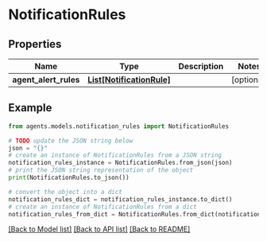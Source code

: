 # NotificationRules


## Properties

Name | Type | Description | Notes
------------ | ------------- | ------------- | -------------
**agent_alert_rules** | [**List[NotificationRule]**](NotificationRule.md) |  | [optional] 

## Example

```python
from agents.models.notification_rules import NotificationRules

# TODO update the JSON string below
json = "{}"
# create an instance of NotificationRules from a JSON string
notification_rules_instance = NotificationRules.from_json(json)
# print the JSON string representation of the object
print(NotificationRules.to_json())

# convert the object into a dict
notification_rules_dict = notification_rules_instance.to_dict()
# create an instance of NotificationRules from a dict
notification_rules_from_dict = NotificationRules.from_dict(notification_rules_dict)
```
[[Back to Model list]](../README.md#documentation-for-models) [[Back to API list]](../README.md#documentation-for-api-endpoints) [[Back to README]](../README.md)


